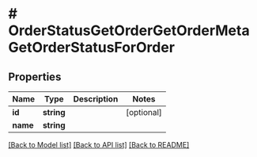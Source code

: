 # # OrderStatusGetOrderGetOrderMetaGetOrderStatusForOrder

## Properties

Name | Type | Description | Notes
------------ | ------------- | ------------- | -------------
**id** | **string** |  | [optional] 
**name** | **string** |  | 

[[Back to Model list]](../../README.md#documentation-for-models) [[Back to API list]](../../README.md#documentation-for-api-endpoints) [[Back to README]](../../README.md)


